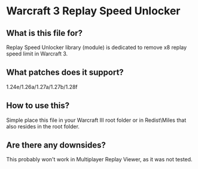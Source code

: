# Warcraft 3 Replay Speed Unlocker
## What is this file for?
Replay Speed Unlocker library (module) is dedicated to remove x8 replay speed limit in Warcraft 3.

## What patches does it support?
1.24e/1.26a/1.27a/1.27b/1.28f

## How to use this?
Simple place this file in your Warcraft III root folder or in Redist\Miles that also resides in the root folder.

## Are there any downsides?
This probably won't work in Multiplayer Replay Viewer, as it was not tested.
